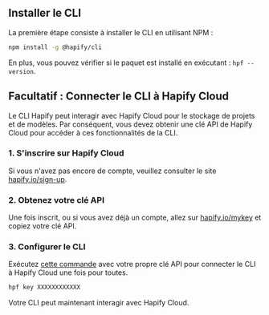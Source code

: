 ## Installer le CLI

La première étape consiste à installer le CLI en utilisant NPM :

```bash
npm install -g @hapify/cli
```

En plus, vous pouvez vérifier si le paquet est installé en exécutant : `hpf --version`.

## **Facultatif** : Connecter le CLI à Hapify Cloud

Le CLI Hapify peut interagir avec Hapify Cloud pour le stockage de projets et de modèles.
Par conséquent, vous devez obtenir une clé API de Hapify Cloud pour accéder à ces fonctionnalités de la CLI.

### 1. S'inscrire sur Hapify Cloud

Si vous n'avez pas encore de compte, veuillez consulter le site [hapify.io/sign-up](https://www.hapify.io/sign-up).

### 2. Obtenez votre clé API

Une fois inscrit, ou si vous avez déjà un compte, allez sur [hapify.io/mykey](https://www.hapify.io/my-key) et copiez votre clé API.

### 3. Configurer le CLI

Exécutez [cette commande](../../reference/cli/#set-global-api-key) avec votre propre clé API pour connecter le CLI à Hapify Cloud une fois pour toutes.

```bash
hpf key XXXXXXXXXXXX
```

Votre CLI peut maintenant interagir avec Hapify Cloud.
